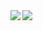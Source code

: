<a href="https://github.com/anuraghazra/github-readme-stats">
  <img align="left" src="https://github-readme-stats.vercel.app/api?username=key-712&count_private=true&show_icons=true" />
</a>
<a href="https://github.com/anuraghazra/github-readme-stats">
  <img align="left" src="https://github-readme-stats.vercel.app/api/top-langs/?username=key-712" />
</a>

<!--[![ReadMe Card](https://github-readme-stats.vercel.app/api/pin/?username=ryoctrl&repo=CircleMe)](https://github.com/anuraghazra/github-readme-stats)-->

